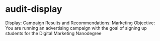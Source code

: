 # audit-display
Display: Campaign Results and Recommendations:  Marketing Objective: You are running an advertising campaign with the goal of signing up students for the Digital Marketing Nanodegree
